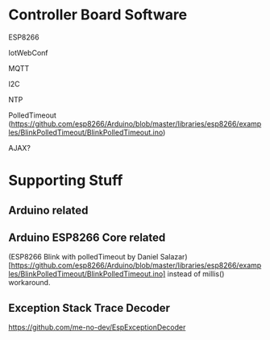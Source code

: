 # Controller Board Software

ESP8266

IotWebConf

MQTT

I2C

NTP

PolledTimeout (https://github.com/esp8266/Arduino/blob/master/libraries/esp8266/examples/BlinkPolledTimeout/BlinkPolledTimeout.ino)

AJAX?

# Supporting Stuff

## Arduino related

## Arduino ESP8266 Core related

(ESP8266 Blink with polledTimeout by Daniel Salazar)[https://github.com/esp8266/Arduino/blob/master/libraries/esp8266/examples/BlinkPolledTimeout/BlinkPolledTimeout.ino] instead of millis() workaround.

## Exception Stack Trace Decoder

https://github.com/me-no-dev/EspExceptionDecoder


